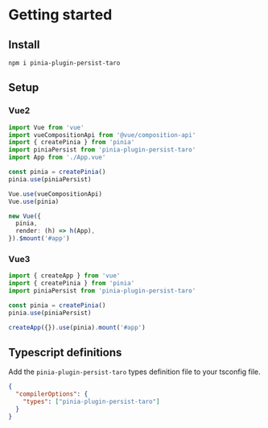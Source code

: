 # Getting started

## Install

`npm i pinia-plugin-persist-taro`

## Setup

### Vue2

```typescript
import Vue from 'vue'
import vueCompositionApi from '@vue/composition-api'
import { createPinia } from 'pinia'
import piniaPersist from 'pinia-plugin-persist-taro'
import App from './App.vue'

const pinia = createPinia()
pinia.use(piniaPersist)

Vue.use(vueCompositionApi)
Vue.use(pinia)

new Vue({
  pinia,
  render: (h) => h(App),
}).$mount('#app')
```

### Vue3

```typescript
import { createApp } from 'vue'
import { createPinia } from 'pinia'
import piniaPersist from 'pinia-plugin-persist-taro'

const pinia = createPinia()
pinia.use(piniaPersist)

createApp({}).use(pinia).mount('#app')
```

## Typescript definitions

Add the `pinia-plugin-persist-taro` types definition file to your tsconfig file.

```json
{
  "compilerOptions": {
    "types": ["pinia-plugin-persist-taro"]
  }
}
```

